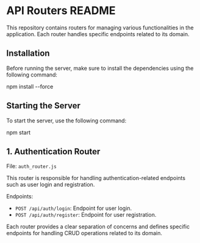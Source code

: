 # API Routers README

This repository contains routers for managing various functionalities in the application. Each router handles specific endpoints related to its domain.

## Installation

Before running the server, make sure to install the dependencies using the following command:

npm install --force

## Starting the Server
To start the server, use the following command:

npm start

## 1. Authentication Router

File: `auth_router.js`

This router is responsible for handling authentication-related endpoints such as user login and registration.

Endpoints:
- `POST /api/auth/login`: Endpoint for user login.
- `POST /api/auth/register`: Endpoint for user registration.


Each router provides a clear separation of concerns and defines specific endpoints for handling CRUD operations related to its domain.
